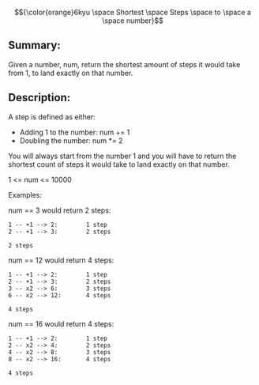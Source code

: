 $${\color{orange}6kyu \space Shortest \space Steps \space to \space a \space number}$$ 

## Summary:
Given a number, num, return the shortest amount of steps it would take from 1, to land exactly on that number.

## Description:
A step is defined as either:

- Adding 1 to the number: num += 1
- Doubling the number: num *= 2

You will always start from the number 1 and you will have to return the shortest count of steps it would take to land exactly on that number.

1 <= num <= 10000

Examples:

num == 3 would return 2 steps:
```
1 -- +1 --> 2:        1 step
2 -- +1 --> 3:        2 steps

2 steps
```
num == 12 would return 4 steps:
```
1 -- +1 --> 2:        1 step
2 -- +1 --> 3:        2 steps
3 -- x2 --> 6:        3 steps
6 -- x2 --> 12:       4 steps

4 steps
```
num == 16 would return 4 steps:

```
1 -- +1 --> 2:        1 step
2 -- x2 --> 4:        2 steps
4 -- x2 --> 8:        3 steps
8 -- x2 --> 16:       4 steps

4 steps
```